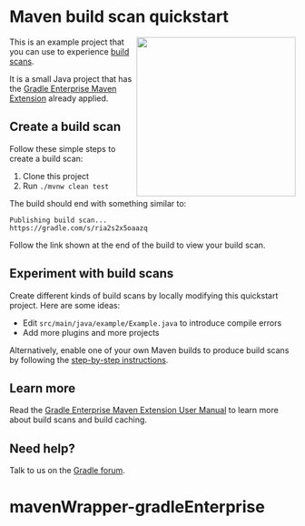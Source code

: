 # Maven build scan quickstart

<img src="http://bit.ly/2JSSCT0" align="right" width="280" />

This is an example project that you can use to experience [build scans][gradle.com].

It is a small Java project that has the [Gradle Enterprise Maven Extension][manual] already applied.

## Create a build scan

Follow these simple steps to create a build scan:

1. Clone this project
1. Run `./mvnw clean test`

The build should end with something similar to:

    Publishing build scan...
    https://gradle.com/s/ria2s2x5oaazq

Follow the link shown at the end of the build to view your build scan.

## Experiment with build scans

Create different kinds of build scans by locally modifying this quickstart project. Here are some ideas:

- Edit `src/main/java/example/Example.java` to introduce compile errors
- Add more plugins and more projects

Alternatively, enable one of your own Maven builds to produce build scans by following the [step-by-step instructions][instructions].

## Learn more

Read the [Gradle Enterprise Maven Extension User Manual][manual] to learn more about build scans and build caching.

## Need help?

Talk to us on the [Gradle forum][gradle-forum].

[gradle.com]: https://www.gradle.com
[terms-of-service]: https://gradle.com/terms-of-service
[instructions]: https://scans.gradle.com
[gradle-forum]: https://discuss.gradle.org/c/help-discuss/scans
[manual]: https://docs.gradle.com/enterprise/maven-extension
# mavenWrapper-gradleEnterprise
